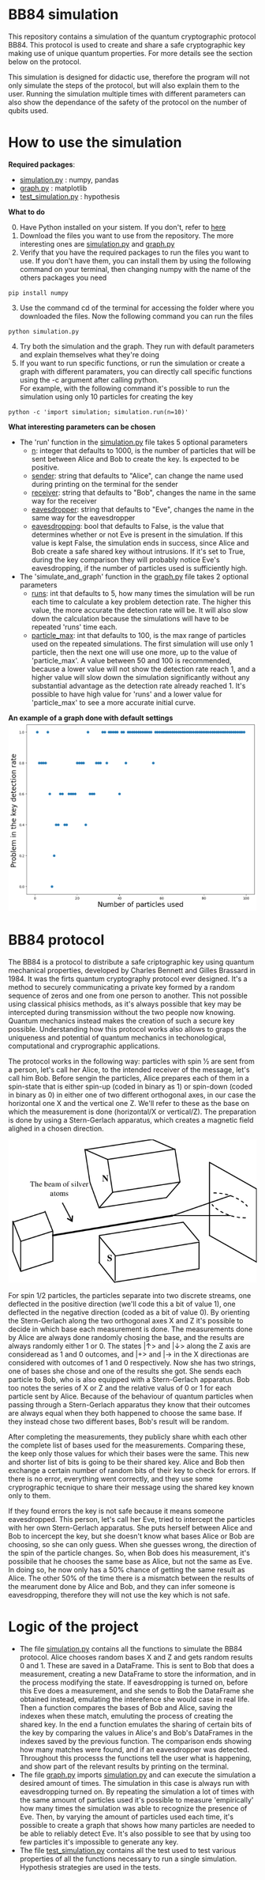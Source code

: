 # BB84 simulation
This repository contains a simulation of the quantum cryptographic protocol BB84. This protocol is used to create and share a safe cryptographic key making use of unique quantum properties. For more details see the section below on the protocol. 

This simulation is designed for didactic use, therefore the program will not only simulate the steps of the protocol, but will also explain them to the user. Running the simulation multiple times with different parameters can also show the dependance of the safety of the protocol on the number of qubits used.
# How to use the simulation
**Required packages**:
- [simulation.py](https://github.com/GiorgioTassinari/BB84-Simulation/blob/main/simulation.py) : numpy, pandas
- [graph.py](https://github.com/GiorgioTassinari/BB84-Simulation/blob/main/graph.py) : matplotlib
- [test_simulation.py](https://github.com/GiorgioTassinari/BB84-Simulation/blob/main/test_simulation.py) : hypothesis

**What to do**

0) Have Python installed on your sistem. If you don't, refer to [here](https://www.python.org/downloads/)
1) Download the files you want to use from the repository. The more interesting ones are [simulation.py](https://github.com/GiorgioTassinari/BB84-Simulation/blob/main/simulation.py) and [graph.py](https://github.com/GiorgioTassinari/BB84-Simulation/blob/main/graph.py)
2) Verify that you have the required packages to run the files you want to use. If you don't have them, you can install them by using the following command on your terminal, then changing numpy with the name of the others packages you need
```console
pip install numpy
```
3) Use the command cd of the terminal for accessing the folder where you downloaded the files. Now the following command you can run the files
```console
python simulation.py
```
4) Try both the simulation and the graph. They run with default parameters and explain themselves what they're doing
5) If you want to run specific functions, or run the simulation or create a graph with different paramaters, you can directly call specific functions using the -c argument after calling python.\
For example, with the following command it's possible to run the simulation using only 10 particles for creating the key

```console
python -c 'import simulation; simulation.run(n=10)'
```
**What interesting parameters can be chosen**
- The 'run' function in the [simulation.py](https://github.com/GiorgioTassinari/BB84-Simulation/blob/main/simulation.py) file takes 5 optional parameters
    - <u>n</u>: integer that defaults to 1000, is the number of particles that will be sent between Alice and Bob to create the key. Is expected to be positive.
    - <u>sender</u>: string that defaults to "Alice", can change the name used during printing on the terminal for the sender
    - <u>receiver</u>: string that defaults to "Bob", changes the name in the same way for the receiver
    - <u>eavesdropper</u>: string that defaults to "Eve", changes the name in the same way for the eavesdropper
    - <u>eavesdropping</u>: bool that defaults to False, is the value that determines whether or not Eve is present in the simulation. If this value is kept False, the simulation ends in success, since Alice and Bob create a safe shared key without intrusions. If it's set to True, during the key comparison they will probably notice Eve's eavesdropping, if the number of particles used is sufficiently high.
- The 'simulate_and_graph' function in the [graph.py](https://github.com/GiorgioTassinari/BB84-Simulation/blob/main/graph.py) file takes 2 optional parameters
    - <u>runs</u>: int that defaults to 5, how many times the simulation will be run each time to calculate a key problem detection rate. The higher this value, the more accurate the detection rate will be. It will also slow down the calculation because the simulations will have to be repeated 'runs' time each.
    - <u>particle_max</u>: int that defaults to 100, is the max range of particles used on the repeated simulations. The first simulation will use only 1 particle, then the next one will use one more, up to the value of 'particle_max'. A value between 50 and 100 is recommended, because a lower value will not show the detection rate reach 1, and a higher value will slow down the simulation significantly without any substantial advantage as the detection rate already reached 1. It's possible to have high value for 'runs' and a lower value for 'particle_max' to see a more accurate initial curve.

**An example of a graph done with default settings**
![graph_example](./images/example_output.png)

# BB84 protocol
The BB84 is a protocol to distribute a safe criptographic key using quantum mechanical properties, developed by Charles Bennett and Gilles Brassard in 1984. It was the firts quantum cryptography protocol ever designed. It's a method to securely communicating a private key formed by a random sequence of zeros and one from one person to another. This not possible using classical phisics methods, as it's always possible that key may be intercepted during transmission without the two people now knowing. Quantum mechanics instead makes the creation of such a secure key possible. Understanding how this protocol works also allows to graps the uniqueness and potential of quantum mechanics in techonological, computational and cryprographic applications.

The protocol works in the following way: particles with spin 1⁄2 are sent from a person, let's call her Alice, to the intended receiver of the message, let's call him Bob. Before sengin the particles, Alice prepares each of them in a spin-state that is either spin-up (coded in binary as 1) or spin-down (coded in binary as 0) in either one of two different orthogonal axes, in our case the horizontal one X and the vertical one Z. We'll refer to these as the base on which the measurement is done (horizontal/X or vertical/Z). The preparation is done by using a Stern-Gerlach apparatus, which creates a magnetic field alighed in a chosen direction.

![apparatus](./images/Stern-Gerlach-Experiment-setup.png)

For spin 1/2 particles, the particles separate into two discrete streams, one deflected in the positive direction (we'll code this a bit of value 1), one deflected in the negative direction (coded as a bit of value 0). By orienting the Stern-Gerlach along the two orthogonal axes X and Z it's possible to decide in which base each measurement is done. The measurements done by Alice are always done randomly chosing the base, and the results are always randomly either 1 or 0. The states |↑> and |↓> along the Z axis are consideread as 1 and 0 outcomes, and |+> and |-> in the X directionas are considered with outcomes of 1 and 0 respectively. Now she has two strings, one of bases she chose and one of the results she got. She sends each particle to Bob, who is also equipped with a Stern-Gerlach apparatus. Bob too notes the series of X or Z and the relative valus of 0 or 1 for each particle sent by Alice. Because of the behaviour of quantum particles when passing through a Stern-Gerlach apparatus they know that their outcomes are always equal when they both happened to choose the same base. If they instead chose two different bases, Bob's result will be random.

After completing the measurements, they publicly share whith each other the complete list of bases used for the measurements. Comparing these, the keep only those values for which their bases were the same. This new and shorter list of bits is going to be their shared key. Alice and Bob then exchange a certain number of random bits of their key to check for errors. If there is no error, everything went correctly, and they use some cryprographic tecnique to share their message using the shared key known only to them.

If they found errors the key is not safe because it means someone eavesdropped. This person, let's call her Eve, tried to intercept the particles with her own Stern-Gerlach apparatus. She puts herself between Alice and Bob to incercept the key, but she doesn't know what bases Alice or Bob are choosing, so she can only guess. When she guesses wrong, the direction of the spin of the particle changes. So, when Bob does his measurement, it's possibile that he chooses the same base as Alice, but not the same as Eve. In doing so, he now only has a 50% chance of getting the same result as Alice. The other 50% of the time there is a mismatch between the results of the mearument done by Alice and Bob, and they can infer someone is eavesdropping, therefore they will not use the key which is not safe.

# Logic of the project
- The file [simulation.py](https://github.com/GiorgioTassinari/BB84-Simulation/blob/main/simulation.py) contains all the functions to simulate the BB84 protocol. Alice chooses random bases X and Z and gets random results 0 and 1. These are saved in a DataFrame. This is sent to Bob that does a measurement, creating a new DataFrame to store the information, and in the process modifying the state. If eavesdropping is turned on, before this Eve does a measurement, and she sends to Bob the DataFrame she obtained instead, emulating the interefence she would case in real life. Then a function compares the bases of Bob and Alice, saving the indexes when these match, emuluting the process of creating the shared key. In the end a function emulates the sharing of certain bits of the key by comparing the values in Alice's and Bob's DataFrames in the indexes saved by the previous function. The comparison ends showing how many matches were found, and if an eavesdropper was detected.\
Throughout this processs the functions tell the user what is happening, and show part of the relevant results by printing on the terminal.
- The file [graph.py](https://github.com/GiorgioTassinari/BB84-Simulation/blob/main/graph.py) imports [simulation.py](https://github.com/GiorgioTassinari/BB84-Simulation/blob/main/simulation.py) and can execute the simulation a desired amount of times. The simulation in this case is always run with eavesdropping turned on. By repeating the simulation a lot of times with the same amount of particles used it's possible to measure 'empirically' how many times the simulation was able to recognize the presence of Eve. Then, by varying the amount of particles used each time, it's possible to create a graph that shows how many particles are needed to be able to reliably detect Eve. It's also possible to see that by using too few particles it's impossible to generate any key.
- The file [test_simulation.py](https://github.com/GiorgioTassinari/BB84-Simulation/blob/main/test_simulation.py) contains all the test used to test various properties of all the functions necessary to run a single simulation. Hypothesis strategies are used in the tests.
